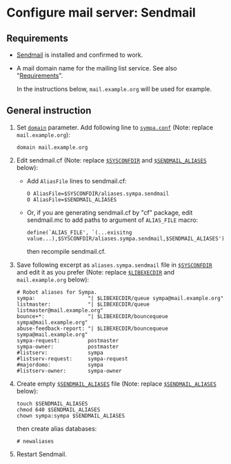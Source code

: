 Configure mail server: Sendmail
===============================

Requirements
------------

* [Sendmail](https://www.proofpoint.com/us/sendmail-open-source)
  is installed and confirmed to work.

* A mail domain name for the mailing list service.
  See also "[Requirements](../requirements.md#network-requirements)".

  In the instructions below, ``mail.example.org`` will be used for example.

General instruction
-------------------

1. Set [``domain``](../man/sympa.conf.5.md#domain) parameter.
   Add following line to [``sympa.conf``](../man/sympa.conf.5.md#config)
   (Note: replace ``mail.example.org``):
   ```
   domain mail.example.org
   ```

2. Edit sendmail.cf (Note:
   replace [``$SYSCONFDIR``](../layout.md#sysconfdir) and
   [``$SENDMAIL_ALIASES``](../layout.md#sendmail_aliases) below):

   * Add ``AliasFile`` lines to sendmail.cf:
     ```
     O AliasFile=$SYSCONFDIR/aliases.sympa.sendmail
     O AliasFile=$SENDMAIL_ALIASES
     ```

   * Or, if you are generating sendmail.cf by "cf" package, edit sendmail.mc
     to add paths to argument of ``ALIAS_FILE`` macro:
     ```
     define(`ALIAS_FILE', `(...exisitng value...),$SYSCONFDIR/aliases.sympa.sendmail,$SENDMAIL_ALIASES')
     ```
     then recompile sendmail.cf.

3. Save following excerpt as ``aliases.sympa.sendmail`` file in
   [``$SYSCONFDIR``](../layout.md#sysconfdir) and edit it as you prefer
   (Note: replace [``$LIBEXECDIR``](../layout.md#libexecdir) and
   ``mail.example.org`` below):
   ```
   # Robot aliases for Sympa.
   sympa:                 "| $LIBEXECDIR/queue sympa@mail.example.org"
   listmaster:            "| $LIBEXECDIR/queue listmaster@mail.example.org"
   bounce+*:              "| $LIBEXECDIR/bouncequeue sympa@mail.example.org"
   abuse-feedback-report: "| $LIBEXECDIR/bouncequeue sympa@mail.example.org"
   sympa-request:         postmaster
   sympa-owner:           postmaster
   #listserv:	          sympa
   #listserv-request:     sympa-request
   #majordomo:            sympa
   #listserv-owner:       sympa-owner
   ```

4. Create empty [``$SENDMAIL_ALIASES``](../layout.md#sendmail_aliases) file
   (Note: replace [``$SENDMAIL_ALIASES``](../layout.md#sendmail_aliases)
   below):
   ```
   touch $SENDMAIL_ALIASES
   chmod 640 $SENDMAIL_ALIASES
   chown sympa:sympa $SENDMAIL_ALIASES
   ```
   then create alias databases:
   ```
   # newaliases
   ```

5. Restart Sendmail.

